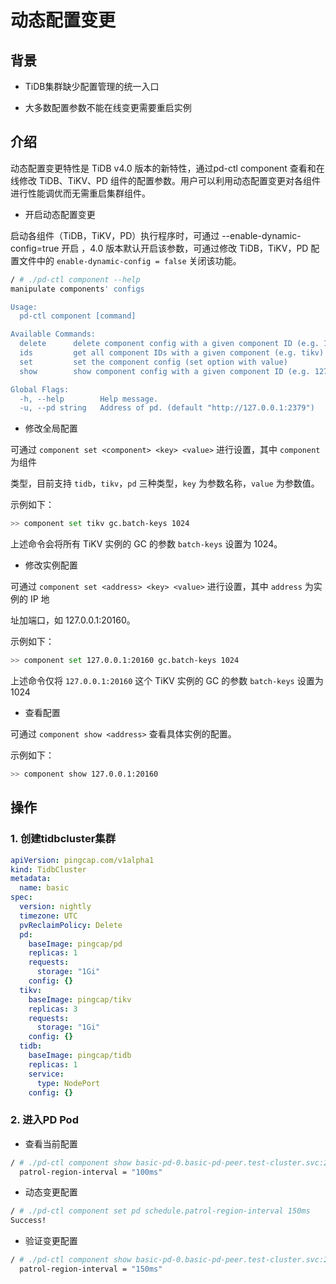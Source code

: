 # 动态配置变更

## 背景

- TiDB集群缺少配置管理的统一入口

- 大多数配置参数不能在线变更需要重启实例

## 介绍

动态配置变更特性是 TiDB v4.0 版本的新特性，通过pd-ctl component 查看和在线修改 TiDB、TiKV、PD 组件的配置参数。用户可以利用动态配置变更对各组件进行性能调优而无需重启集群组件。

- 开启动态配置变更

启动各组件（TiDB，TiKV，PD）执行程序时，可通过 --enable-dynamic-config=true 开启 ，4.0 版本默认开启该参数，可通过修改 TiDB，TiKV，PD 配置文件中的 `enable-dynamic-config = false` 关闭该功能。

```bash
/ # ./pd-ctl component --help
manipulate components' configs

Usage:
  pd-ctl component [command]

Available Commands:
  delete      delete component config with a given component ID (e.g. 127.0.0.1:20160)
  ids         get all component IDs with a given component (e.g. tikv)
  set         set the component config (set option with value)
  show        show component config with a given component ID (e.g. 127.0.0.1:20160)

Global Flags:
  -h, --help        Help message.
  -u, --pd string   Address of pd. (default "http://127.0.0.1:2379")


```

- 修改全局配置

可通过 `component set <component> <key> <value>` 进行设置，其中 `component` 为组件

类型，目前支持 `tidb`，`tikv`，`pd` 三种类型，`key` 为参数名称，`value` 为参数值。

示例如下：

```bash
>> component set tikv gc.batch-keys 1024
```

上述命令会将所有 TiKV 实例的 GC 的参数 `batch-keys` 设置为 1024。

- 修改实例配置

可通过 `component set <address> <key> <value>` 进行设置，其中 `address` 为实例的 IP 地

址加端口，如 127.0.0.1:20160。

示例如下：

```bash
>> component set 127.0.0.1:20160 gc.batch-keys 1024
```

上述命令仅将 `127.0.0.1:20160` 这个 TiKV 实例的 GC 的参数 `batch-keys` 设置为 1024

- 查看配置

可通过 `component show <address>` 查看具体实例的配置。

示例如下：

```bash
>> component show 127.0.0.1:20160
```

## 操作

### 1. 创建tidbcluster集群

```yaml
apiVersion: pingcap.com/v1alpha1
kind: TidbCluster
metadata:
  name: basic
spec:
  version: nightly
  timezone: UTC
  pvReclaimPolicy: Delete
  pd:
    baseImage: pingcap/pd
    replicas: 1
    requests:
      storage: "1Gi"
    config: {}
  tikv:
    baseImage: pingcap/tikv
    replicas: 3
    requests:
      storage: "1Gi"
    config: {}
  tidb:
    baseImage: pingcap/tidb
    replicas: 1
    service:
      type: NodePort
    config: {}
```

### 2. 进入PD Pod

- 查看当前配置

```bash
/ # ./pd-ctl component show basic-pd-0.basic-pd-peer.test-cluster.svc:2379 | grep patrol-region-interval
  patrol-region-interval = "100ms"
```

- 动态变更配置

```bash
/ # ./pd-ctl component set pd schedule.patrol-region-interval 150ms
Success!
```

- 验证变更配置

```bash
/ # ./pd-ctl component show basic-pd-0.basic-pd-peer.test-cluster.svc:2379 | grep patrol-region-interval
  patrol-region-interval = "150ms"
```
